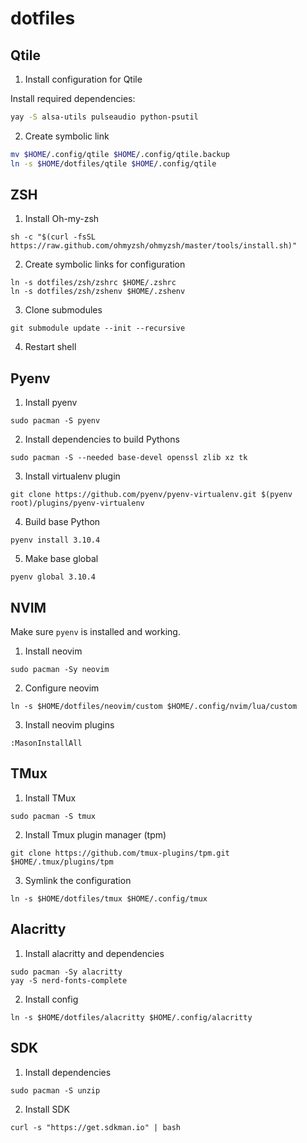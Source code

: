 # dotfiles

## Qtile

1. Install configuration for Qtile

Install required dependencies:

```bash
yay -S alsa-utils pulseaudio python-psutil
```

2. Create symbolic link

```bash
mv $HOME/.config/qtile $HOME/.config/qtile.backup
ln -s $HOME/dotfiles/qtile $HOME/.config/qtile
```


## ZSH

1. Install Oh-my-zsh

```
sh -c "$(curl -fsSL https://raw.github.com/ohmyzsh/ohmyzsh/master/tools/install.sh)"
```

2. Create symbolic links for configuration
```
ln -s dotfiles/zsh/zshrc $HOME/.zshrc
ln -s dotfiles/zsh/zshenv $HOME/.zshenv
```

3. Clone submodules
```
git submodule update --init --recursive
```

4. Restart shell

## Pyenv

1. Install pyenv

```
sudo pacman -S pyenv
```

2. Install dependencies to build Pythons

```
sudo pacman -S --needed base-devel openssl zlib xz tk
```

3. Install virtualenv plugin

```
git clone https://github.com/pyenv/pyenv-virtualenv.git $(pyenv root)/plugins/pyenv-virtualenv
```

4. Build base Python

```
pyenv install 3.10.4
```

5. Make base global

```
pyenv global 3.10.4
```

## NVIM

Make sure `pyenv` is installed and working.

1. Install neovim
```
sudo pacman -Sy neovim
```

2. Configure neovim
```
ln -s $HOME/dotfiles/neovim/custom $HOME/.config/nvim/lua/custom 

```

3. Install neovim plugins
```
:MasonInstallAll
```

## TMux

1. Install TMux
```
sudo pacman -S tmux
```

2. Install Tmux plugin manager (tpm)
```
git clone https://github.com/tmux-plugins/tpm.git $HOME/.tmux/plugins/tpm
```

3. Symlink the configuration
```
ln -s $HOME/dotfiles/tmux $HOME/.config/tmux
```

## Alacritty

1. Install alacritty and dependencies
```
sudo pacman -Sy alacritty
yay -S nerd-fonts-complete
```

2. Install config
```
ln -s $HOME/dotfiles/alacritty $HOME/.config/alacritty
```

## SDK

1. Install dependencies
```
sudo pacman -S unzip
```

2. Install SDK

```
curl -s "https://get.sdkman.io" | bash
```
